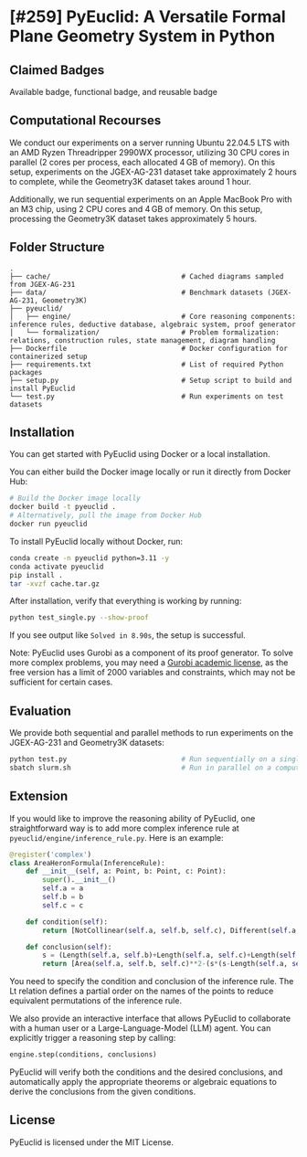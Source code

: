 # [#259] PyEuclid: A Versatile Formal Plane Geometry System in Python

## Claimed Badges
Available badge, functional badge, and reusable badge

## Computational Recourses
We conduct our experiments on a server running Ubuntu 22.04.5 LTS with an AMD Ryzen Threadripper 2990WX processor, utilizing 30 CPU cores in parallel (2 cores per process, each allocated 4 GB of memory). On this setup, experiments on the JGEX-AG-231 dataset take approximately 2 hours to complete, while the Geometry3K dataset takes around 1 hour.

Additionally, we run sequential experiments on an Apple MacBook Pro with an M3 chip, using 2 CPU cores and 4 GB of memory. On this setup, processing the Geometry3K dataset takes approximately 5 hours.

## Folder Structure
```
.
├── cache/                                # Cached diagrams sampled from JGEX-AG-231
├── data/                                 # Benchmark datasets (JGEX-AG-231, Geometry3K)
├── pyeuclid/
│   ├── engine/                           # Core reasoning components: inference rules, deductive database, algebraic system, proof generator
│   └── formalization/                    # Problem formalization: relations, construction rules, state management, diagram handling
├── Dockerfile                            # Docker configuration for containerized setup
├── requirements.txt                      # List of required Python packages
├── setup.py                              # Setup script to build and install PyEuclid
└── test.py                               # Run experiments on test datasets
```

## Installation
You can get started with PyEuclid using Docker or a local installation.

You can either build the Docker image locally or run it directly from Docker Hub:
```bash
# Build the Docker image locally
docker build -t pyeuclid .
# Alternatively, pull the image from Docker Hub
docker run pyeuclid
```

To install PyEuclid locally without Docker, run:
```bash
conda create -n pyeuclid python=3.11 -y
conda activate pyeuclid
pip install .
tar -xvzf cache.tar.gz
```

After installation, verify that everything is working by running:
```bash
python test_single.py --show-proof
```

If you see output like `Solved in 8.90s`, the setup is successful.

Note:
PyEuclid uses Gurobi as a component of its proof generator.
To solve more complex problems, you may need a [Gurobi academic license](https://www.gurobi.com/academia/academic-program-and-licenses/), as the free version has a limit of 2000 variables and constraints, which may not be sufficient for certain cases.


## Evaluation
We provide both sequential and parallel methods to run experiments on the JGEX-AG-231 and Geometry3K datasets:
```bash
python test.py                            # Run sequentially on a single machine
sbatch slurm.sh                           # Run in parallel on a compute cluster via SLURM
```

## Extension
If you would like to improve the reasoning ability of PyEuclid, one straightforward way is to add more complex inference rule at `pyeuclid/engine/inference_rule.py`. Here is an example:
```python
@register('complex')
class AreaHeronFormula(InferenceRule):
    def __init__(self, a: Point, b: Point, c: Point):
        super().__init__()
        self.a = a
        self.b = b
        self.c = c

    def condition(self):
        return [NotCollinear(self.a, self.b, self.c), Different(self.a, self.b, self.c), Lt(self.a, self.b), Lt(self.b, self.c)]

    def conclusion(self):
        s = (Length(self.a, self.b)+Length(self.a, self.c)+Length(self.b, self.c))/2
        return [Area(self.a, self.b, self.c)**2-(s*(s-Length(self.a, self.b))*(s-Length(self.a, self.c))*(s-Length(self.b, self.c)))]
```
You need to specify the condition and conclusion of the inference rule. The Lt relation defines a partial order on the names of the points to reduce equivalent permutations of the inference rule.

We also provide an interactive interface that allows PyEuclid to collaborate with a human user or a Large-Language-Model (LLM) agent.
You can explicitly trigger a reasoning step by calling:
```python
engine.step(conditions, conclusions)
```
PyEuclid will verify both the conditions and the desired conclusions, and automatically apply the appropriate theorems or algebraic equations to derive the conclusions from the given conditions.

## License
PyEuclid is licensed under the MIT License.